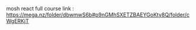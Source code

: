 mosh react full course link : https://mega.nz/folder/dbwmwS6b#p9nGMhSXETZBAEYGoKty8Q/folder/cWgERKjT